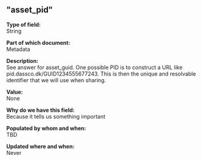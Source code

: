 ## "asset_pid"

**Type of field:**  
String  

**Part of which document:**  
Metadata

**Description:**  
See answer for asset_guid. One possible PID is to construct a URL like pid.dassco.dk/GUID1234555677243. This is then the unique and resolvable identifier that we will use when sharing.

 
**Value:**  
None


**Why do we have this field:**  
Because it tells us something important  

**Populated by whom and when:**  
	TBD 

**Updated where and when:**  
Never
